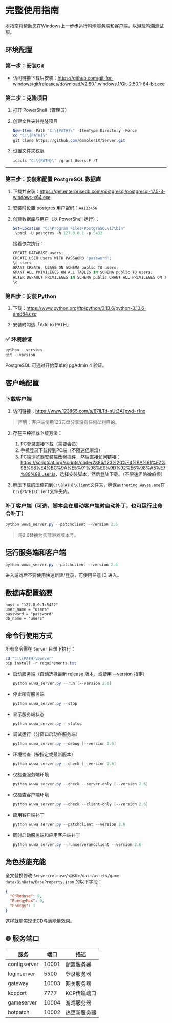 # 完整使用指南

本指南将帮助您在Windows上一步步运行鸣潮服务端和客户端，以游玩鸣潮测试服。

## 环境配置

### 第一步：安装Git

   * 访问链接下载后安装：<https://github.com/git-for-windows/git/releases/download/v2.50.1.windows.1/Git-2.50.1-64-bit.exe>

### 第二步：克隆项目

1. 打开 PowerShell（管理员）

2. 创建文件夹并克隆项目
   ```PowerShell
   New-Item -Path "C:\{PATH}\" -ItemType Directory -Force
   cd "C:\{PATH}\"
   git clone https://github.com/GamblerIX/Server.git
   ```

3. 设置文件夹权限
   ```PowerShell
   icacls "C:\{PATH}\" /grant Users:F /T
   ```

---

### 第三步：安装和配置 PostgreSQL 数据库

1) 下载并安装：<https://get.enterprisedb.com/postgresql/postgresql-17.5-3-windows-x64.exe>

2) 安装时设置 postgres 用户密码：`Aa123456`

3) 创建数据库与用户（以 PowerShell 运行）：
   ```PowerShell
   Set-Location "C:\Program Files\PostgreSQL\17\bin"
   .\psql -U postgres -h 127.0.0.1 -p 5432
   ```

   接着依次执行：
   ```PowerShell
   CREATE DATABASE users;
   CREATE USER users WITH PASSWORD 'password';
   \c users
   GRANT CREATE, USAGE ON SCHEMA public TO users;
   GRANT ALL PRIVILEGES ON ALL TABLES IN SCHEMA public TO users;
   ALTER DEFAULT PRIVILEGES IN SCHEMA public GRANT ALL PRIVILEGES ON TABLES TO users;
   \q
   ```

### 第四步：安装 Python

1) 下载：<https://www.python.org/ftp/python/3.13.6/python-3.13.6-amd64.exe>

2) 安装时勾选「Add to PATH」

### ✅ 环境验证

```PowerShell
python --version
git --version
```
PostgreSQL 可通过开始菜单的 pgAdmin 4 验证。

## 客户端配置

### 下载客户端

1. 访问链接：<https://www.123865.com/s/87lLTd-nUt3A?pwd=r1nx>
> 声明：客户端使用123云盘分享没有任何牟利目的。

2. 存在三种推荐下载方法：
   1. PC登录直接下载（需要会员）
   2. 手机登录下载传到PC端（不限速但麻烦）
   3. PC端浏览器安装篡改猴插件，然后直接访问链接：<https://scriptcat.org/scripts/code/2385/123%20%E4%BA%91%E7%9B%98%E4%BC%9A%E5%91%98%E9%9D%92%E6%98%A5%E7%89%88.user.js>，选择安装脚本，然后登陆下载。（不限速但略微麻烦）

3. 解压下载的压缩包到`C:\{PATH}\Client`文件夹，确保`Wuthering Waves.exe`在`C:\{PATH}\Client`文件夹内。

### 补丁客户端（可选，脚本会在启动客户端时自动补丁，也可运行此命令补丁）

```PowerShell
python wuwa_server.py --patchclient --version 2.6
```

> 将2.6替换为实际游戏版本号。

## 运行服务端和客户端

```PowerShell
python wuwa_server.py --patchclient --version 2.6
```

进入游戏后不要使用快速新建/登录，可使用任意 ID 进入。

## 数据库配置摘要

```
host = "127.0.0.1:5432"
user_name = "users"
password = "password"
db_name = "users"
```


## 命令行使用方式

所有命令需在 `Server` 目录下执行：

```PowerShell
cd "C:\{PATH}\Server"
pip install -r requirements.txt
```

- 启动服务端（自动选择最新 release 版本，或使用 --version 指定）
  ```PowerShell
  python wuwa_server.py --run [--version 2.6]
  ```
- 停止所有服务端
  ```PowerShell
  python wuwa_server.py --stop
  ```
- 显示服务端状态
  ```PowerShell
  python wuwa_server.py --status
  ```
- 调试运行（分窗口启动各服务端）
  ```PowerShell
  python wuwa_server.py --debug [--version 2.6]
  ```
- 环境检查（按指定或最新版本）
  ```PowerShell
  python wuwa_server.py --check [--version 2.6]
  ```
- 仅检查服务端环境
  ```PowerShell
  python wuwa_server.py --check --server-only [--version 2.6]
  ```
- 仅检查客户端环境
  ```PowerShell
  python wuwa_server.py --check --client-only [--version 2.6]
  ```
- 应用客户端补丁
  ```PowerShell
  python wuwa_server.py --patchclient --version 2.6
  ```
- 同时启动服务端和应用客户端补丁
  ```PowerShell
  python wuwa_server.py --runserverandclient --version 2.6
  ```

## 角色技能充能

全文替换修改 `Server/release/<版本>/data/assets/game-data/BinData/BaseProperty.json` 的以下字段：
```json
{
  "CdReduse": 0,
  "EnergyMax": 0,
  "Energy": 1
}
```
这样就能实现无CD与满能量效果。

## 🌐 服务端口

| 服务 | 端口 | 描述 |
|------|------|------|
| configserver | 10001 | 配置服务器 |
| loginserver | 5500 | 登录服务器 |
| gateway | 10003 | 网关服务器 |
| kcpport | 7777 | KCP传输端口 |
| gameserver | 10004 | 游戏服务器 |
| hotpatch | 10002 | 热更新服务器 |
